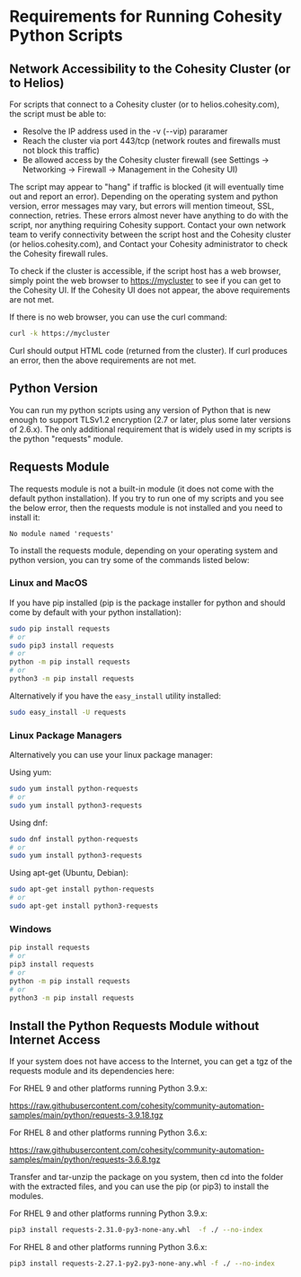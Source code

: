 # Requirements for Running Cohesity Python Scripts

## Network Accessibility to the Cohesity Cluster (or to Helios)

For scripts that connect to a Cohesity cluster (or to helios.cohesity.com), the script must be able to:

* Resolve the IP address used in the -v (--vip) pararamer
* Reach the cluster via port 443/tcp (network routes and firewalls must not block this traffic)
* Be allowed access by the Cohesity cluster firewall (see Settings -> Networking -> Firewall -> Management in the Cohesity UI)

The script may appear to "hang" if traffic is blocked (it will eventually time out and report an error). Depending on the operating system and python version, error messages may vary, but errors will mention timeout, SSL, connection, retries. These errors almost never have anything to do with the script, nor anything requiring Cohesity support. Contact your own network team to verify connectivity between the script host and the Cohesity cluster (or helios.cohesity.com), and Contact your Cohesity administrator to check the Cohesity firewall rules.

To check if the cluster is accessible, if the script host has a web browser, simply point the web browser to <https://mycluster> to see if you can get to the Cohesity UI. If the Cohesity UI does not appear, the above requirements are not met.

If there is no web browser, you can use the curl command:

```bash
curl -k https://mycluster
```

Curl should output HTML code (returned from the cluster). If curl produces an error, then the above requirements are not met.

## Python Version

You can run my python scripts using any version of Python that is new enough to support TLSv1.2 encryption (2.7 or later, plus some later versions of 2.6.x). The only additional requirement that is widely used in my scripts is the python "requests" module.

## Requests Module

The requests module is not a built-in module (it does not come with the default python installation). If you try to run one of my scripts and you see the below error, then the requests module is not installed and you need to install it:

```text
No module named 'requests'
```

To install the requests module, depending on your operating system and python version, you can try some of the commands listed below:

### Linux and MacOS

If you have pip installed (pip is the package installer for python and should come by default with your python installation):

```bash
sudo pip install requests
# or
sudo pip3 install requests
# or
python -m pip install requests
# or
python3 -m pip install requests
```

Alternatively if you have the `easy_install` utility installed:

```bash
sudo easy_install -U requests
```

### Linux Package Managers

Alternatively you can use your linux package manager:

Using yum:

```bash
sudo yum install python-requests
# or
sudo yum install python3-requests
```

Using dnf:

```bash
sudo dnf install python-requests
# or
sudo yum install python3-requests
```

Using apt-get (Ubuntu, Debian):

```bash
sudo apt-get install python-requests
# or
sudo apt-get install python3-requests
```

### Windows

```bash
pip install requests
# or
pip3 install requests
# or
python -m pip install requests
# or
python3 -m pip install requests
```

## Install the Python Requests Module without Internet Access

If your system does not have access to the Internet, you can get a tgz of the requests module and its dependencies here:

For RHEL 9 and other platforms running Python 3.9.x:

<https://raw.githubusercontent.com/cohesity/community-automation-samples/main/python/requests-3.9.18.tgz>

For RHEL 8 and other platforms running Python 3.6.x:

<https://raw.githubusercontent.com/cohesity/community-automation-samples/main/python/requests-3.6.8.tgz>

Transfer and tar-unzip the package on you system, then cd into the folder with the extracted files, and you can use the pip (or pip3) to install the modules.

For RHEL 9 and other platforms running Python 3.9.x:

```bash
pip3 install requests-2.31.0-py3-none-any.whl  -f ./ --no-index
```

For RHEL 8 and other platforms running Python 3.6.x:

```bash
pip3 install requests-2.27.1-py2.py3-none-any.whl -f ./ --no-index
```
